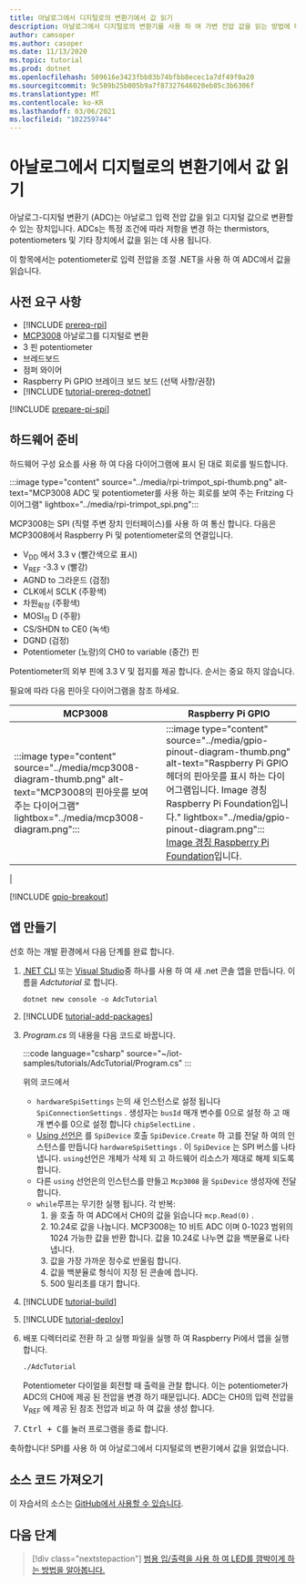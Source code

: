 ```yaml
---
title: 아날로그에서 디지털로의 변환기에서 값 읽기
description: 아날로그에서 디지털로의 변환기를 사용 하 여 가변 전압 값을 읽는 방법에 대해 알아봅니다.
author: camsoper
ms.author: casoper
ms.date: 11/13/2020
ms.topic: tutorial
ms.prod: dotnet
ms.openlocfilehash: 509616e3423fbb83b74bfbb8ecec1a7df49f0a20
ms.sourcegitcommit: 9c589b25b005b9a7f87327646020eb85c3b6306f
ms.translationtype: MT
ms.contentlocale: ko-KR
ms.lasthandoff: 03/06/2021
ms.locfileid: "102259744"
---
```

<!--markdownlint-disable DOCSMD011 -->
# <a name="read-values-from-an-analog-to-digital-converter"></a>아날로그에서 디지털로의 변환기에서 값 읽기

아날로그-디지털 변환기 (ADC)는 아날로그 입력 전압 값을 읽고 디지털 값으로 변환할 수 있는 장치입니다. ADCs는 특정 조건에 따라 저항을 변경 하는 thermistors, potentiometers 및 기타 장치에서 값을 읽는 데 사용 됩니다.

이 항목에서는 potentiometer로 입력 전압을 조절 .NET을 사용 하 여 ADC에서 값을 읽습니다.

## <a name="prerequisites"></a>사전 요구 사항

- [!INCLUDE [prereq-rpi](../includes/prereq-rpi.md)]
- [MCP3008](https://www.microchip.com/wwwproducts/MCP3008) 아날로그를 디지털로 변환
- 3 핀 potentiometer
- 브레드보드
- 점퍼 와이어
- Raspberry Pi GPIO 브레이크 보드 보드 (선택 사항/권장)
- [!INCLUDE [tutorial-prereq-dotnet](../includes/tutorial-prereq-dotnet.md)]

[!INCLUDE [prepare-pi-spi](../includes/prepare-pi-spi.md)]

## <a name="prepare-the-hardware"></a>하드웨어 준비

하드웨어 구성 요소를 사용 하 여 다음 다이어그램에 표시 된 대로 회로를 빌드합니다.

:::image type="content" source="../media/rpi-trimpot_spi-thumb.png" alt-text="MCP3008 ADC 및 potentiometer를 사용 하는 회로를 보여 주는 Fritzing 다이어그램" lightbox="../media/rpi-trimpot_spi.png":::

MCP3008는 SPI (직렬 주변 장치 인터페이스)를 사용 하 여 통신 합니다. 다음은 MCP3008에서 Raspberry Pi 및 potentiometer로의 연결입니다.

- V<sub>DD</sub> 에서 3.3 v (빨간색으로 표시)
- V<sub>REF</sub> -3.3 v (빨강)
- AGND to 그라운드 (검정)
- CLK에서 SCLK (주황색)
- 차원<sub>확장</sub> (주황색)
- MOSI<sub>의</sub> D (주황)
- CS/SHDN to CE0 (녹색)
- DGND (검정)
- Potentiometer (노랑)의 CH0 to variable (중간) 핀

Potentiometer의 외부 핀에 3.3 V 및 접지를 제공 합니다. 순서는 중요 하지 않습니다.

필요에 따라 다음 핀아웃 다이어그램을 참조 하세요.

| MCP3008  | Raspberry Pi GPIO |
|----------|-------------------|
| :::image type="content" source="../media/mcp3008-diagram-thumb.png" alt-text="MCP3008의 핀아웃를 보여 주는 다이어그램" lightbox="../media/mcp3008-diagram.png"::: | :::image type="content" source="../media/gpio-pinout-diagram-thumb.png" alt-text="Raspberry Pi GPIO 헤더의 핀아웃를 표시 하는 다이어그램입니다. Image 경칭 Raspberry Pi Foundation입니다." lightbox="../media/gpio-pinout-diagram.png":::<br />[Image 경칭 Raspberry Pi Foundation](https://www.raspberrypi.org/documentation/usage/gpio/)입니다.
 |

[!INCLUDE [gpio-breakout](../includes/gpio-breakout.md)]

## <a name="create-the-app"></a>앱 만들기

선호 하는 개발 환경에서 다음 단계를 완료 합니다.

1. [.NET CLI](../../core/tools/dotnet-new.md) 또는 [Visual Studio](../../core/tutorials/with-visual-studio.md)중 하나를 사용 하 여 새 .net 콘솔 앱을 만듭니다. 이름을 *Adctutorial* 로 합니다.

    ```dotnetcli
    dotnet new console -o AdcTutorial
    ```

1. [!INCLUDE [tutorial-add-packages](../includes/tutorial-add-packages.md)]
1. *Program.cs* 의 내용을 다음 코드로 바꿉니다.

    :::code language="csharp" source="~/iot-samples/tutorials/AdcTutorial/Program.cs" :::

    위의 코드에서

    - `hardwareSpiSettings` 는의 새 인스턴스로 설정 됩니다 `SpiConnectionSettings` . 생성자는 `busId` 매개 변수를 0으로 설정 하 고 매개 변수를 0으로 설정 합니다 `chipSelectLine` .
    - [Using 선언은](../../csharp/whats-new/csharp-8.md#using-declarations) 를 `SpiDevice` 호출 `SpiDevice.Create` 하 고를 전달 하 여의 인스턴스를 만듭니다 `hardwareSpiSettings` . 이 `SpiDevice` 는 SPI 버스를 나타냅니다. `using`선언은 개체가 삭제 되 고 하드웨어 리소스가 제대로 해제 되도록 합니다.
    - 다른 `using` 선언은의 인스턴스를 만들고 `Mcp3008` 을 `SpiDevice` 생성자에 전달 합니다.
    - `while`루프는 무기한 실행 됩니다. 각 반복:
        1. 을 호출 하 여 ADC에서 CH0의 값을 읽습니다 `mcp.Read(0)` .
        1. 10.24로 값을 나눕니다. MCP3008는 10 비트 ADC 이며 0-1023 범위의 1024 가능한 값을 반환 합니다. 값을 10.24로 나누면 값을 백분율로 나타냅니다.
        1. 값을 가장 가까운 정수로 반올림 합니다.
        1. 값을 백분율로 형식이 지정 된 콘솔에 씁니다.
        1. 500 밀리초를 대기 합니다.

1. [!INCLUDE [tutorial-build](../includes/tutorial-build.md)]
1. [!INCLUDE [tutorial-deploy](../includes/tutorial-deploy.md)]
1. 배포 디렉터리로 전환 하 고 실행 파일을 실행 하 여 Raspberry Pi에서 앱을 실행 합니다.

    ```bash
    ./AdcTutorial
    ```

    Potentiometer 다이얼을 회전할 때 출력을 관찰 합니다. 이는 potentiometer가 ADC의 CH0에 제공 된 전압을 변경 하기 때문입니다. ADC는 CH0의 입력 전압을 V<sub>REF</sub> 에 제공 된 참조 전압과 비교 하 여 값을 생성 합니다.

1. <kbd>Ctrl + C</kbd>를 눌러 프로그램을 종료 합니다.

축하합니다! SPI를 사용 하 여 아날로그에서 디지털로의 변환기에서 값을 읽었습니다.

## <a name="get-the-source-code"></a>소스 코드 가져오기

이 자습서의 소스는 [GitHub에서 사용할 수 있습니다](https://github.com/MicrosoftDocs/dotnet-iot-assets/tree/master/tutorials/AdcTutorial).

## <a name="next-steps"></a>다음 단계

> [!div class="nextstepaction"]
> [범용 입/출력을 사용 하 여 LED를 깜박이게 하는 방법을 알아봅니다.](../tutorials/blink-led.md)
